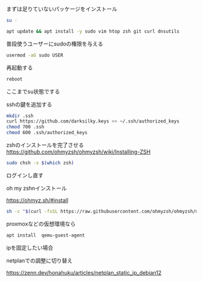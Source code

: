 

まずは足りていないパッケージをインストール

```bash
su -
```

```bash
apt update && apt install -y sudo vim htop zsh git curl dnsutils
```

普段使うユーザーにsudoの権限を与える
```bash
usermod -aG sudo USER
```

再起動する
```bash
reboot
```

ここまでsu状態でする

sshの鍵を追加する

```bash
mkdir .ssh
curl https://github.com/darksilky.keys >> ~/.ssh/authorized_keys
chmod 700 .ssh
chmod 600 .ssh/authorized_keys
```








zshのインストールを完了させる
https://github.com/ohmyzsh/ohmyzsh/wiki/Installing-ZSH

```bash
sudo chsh -s $(which zsh)
```

ログインし直す

oh my zshnインストール

https://ohmyz.sh/#install
```bash
sh -c "$(curl -fsSL https://raw.githubusercontent.com/ohmyzsh/ohmyzsh/master/tools/install.sh)"
```

proxmoxなどの仮想環境なら

```bash
apt install  qemu-guest-agent
```

ipを固定したい場合

netplanでの調整に切り替え

https://zenn.dev/honahuku/articles/netplan_static_ip_debian12
